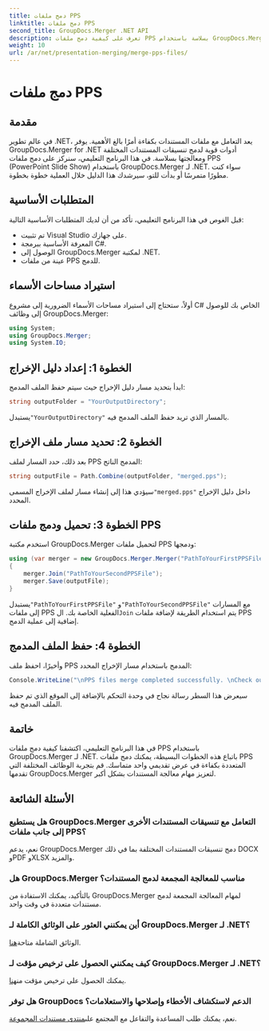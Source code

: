 ```yaml
---
title: دمج ملفات PPS
linktitle: دمج ملفات PPS
second_title: GroupDocs.Merger .NET API
description: تعرف على كيفية دمج ملفات PPS بسلاسة باستخدام GroupDocs.Merger لـ .NET. دليل خطوة بخطوة مع أمثلة التعليمات البرمجية. تعزيز مهارات التعامل مع المستندات الخاصة بك.
weight: 10
url: /ar/net/presentation-merging/merge-pps-files/
---
```


# دمج ملفات PPS

## مقدمة
في عالم تطوير .NET، يعد التعامل مع ملفات المستندات بكفاءة أمرًا بالغ الأهمية. يوفر GroupDocs.Merger for .NET أدوات قوية لدمج تنسيقات المستندات المختلفة ومعالجتها بسلاسة. في هذا البرنامج التعليمي، سنركز على دمج ملفات PPS (PowerPoint Slide Show) باستخدام GroupDocs.Merger لـ .NET. سواء كنت مطورًا متمرسًا أو بدأت للتو، سيرشدك هذا الدليل خلال العملية خطوة بخطوة.
## المتطلبات الأساسية
قبل الغوص في هذا البرنامج التعليمي، تأكد من أن لديك المتطلبات الأساسية التالية:
- تم تثبيت Visual Studio على جهازك.
- المعرفة الأساسية ببرمجة C#.
- الوصول إلى GroupDocs.Merger لمكتبة .NET.
- عينة من ملفات PPS للدمج.

## استيراد مساحات الأسماء
أولاً، ستحتاج إلى استيراد مساحات الأسماء الضرورية إلى مشروع C# الخاص بك للوصول إلى وظائف GroupDocs.Merger:
```csharp
using System; 
using GroupDocs.Merger;
using System.IO;
```
## الخطوة 1: إعداد دليل الإخراج
ابدأ بتحديد مسار دليل الإخراج حيث سيتم حفظ الملف المدمج:
```csharp
string outputFolder = "YourOutputDirectory";
```
 يستبدل`"YourOutputDirectory"` بالمسار الذي تريد حفظ الملف المدمج فيه.
## الخطوة 2: تحديد مسار ملف الإخراج
بعد ذلك، حدد المسار لملف PPS المدمج الناتج:
```csharp
string outputFile = Path.Combine(outputFolder, "merged.pps");
```
 سيؤدي هذا إلى إنشاء مسار لملف الإخراج المسمى`"merged.pps"` داخل دليل الإخراج المحدد.
## الخطوة 3: تحميل ودمج ملفات PPS
استخدم مكتبة GroupDocs.Merger لتحميل ملفات PPS ودمجها:
```csharp
using (var merger = new GroupDocs.Merger.Merger("PathToYourFirstPPSFile"))
{
    merger.Join("PathToYourSecondPPSFile");
    merger.Save(outputFile);
}
```
 يستبدل`"PathToYourFirstPPSFile"` و`"PathToYourSecondPPSFile"` مع المسارات إلى ملفات PPS الفعلية الخاصة بك. ال`Join` يتم استخدام الطريقة لإضافة ملفات PPS إضافية إلى عملية الدمج.
## الخطوة 4: حفظ الملف المدمج
وأخيرًا، احفظ ملف PPS المدمج باستخدام مسار الإخراج المحدد:
```csharp
Console.WriteLine("\nPPS files merge completed successfully. \nCheck output in {0}", outputFolder);
```
سيعرض هذا السطر رسالة نجاح في وحدة التحكم بالإضافة إلى الموقع الذي تم حفظ الملف المدمج فيه.

## خاتمة
في هذا البرنامج التعليمي، اكتشفنا كيفية دمج ملفات PPS باستخدام GroupDocs.Merger لـ .NET. باتباع هذه الخطوات البسيطة، يمكنك دمج ملفات PPS المتعددة بكفاءة في عرض تقديمي واحد متماسك. قم بتجربة الوظائف المختلفة التي تقدمها GroupDocs.Merger لتعزيز مهام معالجة المستندات بشكل أكبر.

## الأسئلة الشائعة
### هل يستطيع GroupDocs.Merger التعامل مع تنسيقات المستندات الأخرى إلى جانب ملفات PPS؟
نعم، يدعم GroupDocs.Merger دمج تنسيقات المستندات المختلفة بما في ذلك DOCX وPDF وXLSX والمزيد.
### هل GroupDocs.Merger مناسب للمعالجة المجمعة لدمج المستندات؟
بالتأكيد، يمكنك الاستفادة من GroupDocs.Merger لمهام المعالجة المجمعة لدمج مستندات متعددة في وقت واحد.
### أين يمكنني العثور على الوثائق الكاملة لـ GroupDocs.Merger لـ .NET؟
 الوثائق الشاملة متاحة[هنا](https://tutorials.groupdocs.com/merger/net/).
### كيف يمكنني الحصول على ترخيص مؤقت لـ GroupDocs.Merger لـ .NET؟
 يمكنك الحصول على ترخيص مؤقت من[هنا](https://purchase.groupdocs.com/temporary-license/).
### هل توفر GroupDocs الدعم لاستكشاف الأخطاء وإصلاحها والاستعلامات؟
نعم، يمكنك طلب المساعدة والتفاعل مع المجتمع على[منتدى مستندات المجموعة](https://forum.groupdocs.com/c/merger/32).